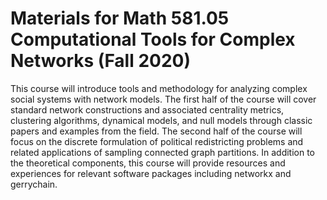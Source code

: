 # Materials for Math 581.05 Computational Tools for Complex Networks (Fall 2020)

This course will introduce tools and methodology for analyzing complex social systems with network models. The first half of the course will cover standard network constructions and associated centrality metrics, clustering algorithms, dynamical models, and null models through classic papers and examples from the field. The second half of the course will focus on the discrete formulation of political redistricting problems and related applications of sampling connected graph partitions. In addition to the theoretical components, this course will provide resources and experiences for relevant software packages including networkx and gerrychain. 
